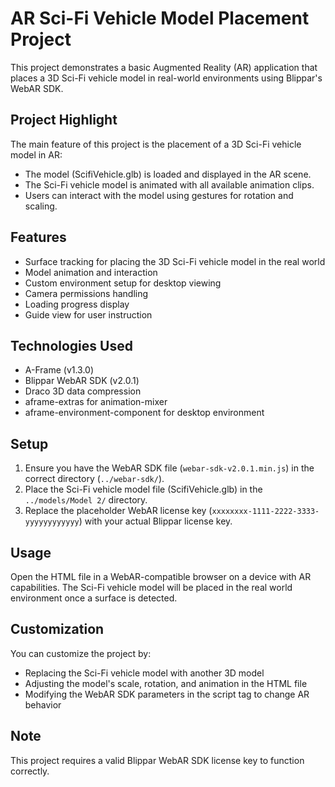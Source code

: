 # AR Sci-Fi Vehicle Model Placement Project

This project demonstrates a basic Augmented Reality (AR) application that places a 3D Sci-Fi vehicle model in real-world environments using Blippar's WebAR SDK.

## Project Highlight

The main feature of this project is the placement of a 3D Sci-Fi vehicle model in AR:
- The model (ScifiVehicle.glb) is loaded and displayed in the AR scene.
- The Sci-Fi vehicle model is animated with all available animation clips.
- Users can interact with the model using gestures for rotation and scaling.

## Features

- Surface tracking for placing the 3D Sci-Fi vehicle model in the real world
- Model animation and interaction
- Custom environment setup for desktop viewing
- Camera permissions handling
- Loading progress display
- Guide view for user instruction

## Technologies Used

- A-Frame (v1.3.0)
- Blippar WebAR SDK (v2.0.1)
- Draco 3D data compression
- aframe-extras for animation-mixer
- aframe-environment-component for desktop environment

## Setup

1. Ensure you have the WebAR SDK file (`webar-sdk-v2.0.1.min.js`) in the correct directory (`../webar-sdk/`).
2. Place the Sci-Fi vehicle model file (ScifiVehicle.glb) in the `../models/Model 2/` directory.
3. Replace the placeholder WebAR license key (`xxxxxxxx-1111-2222-3333-yyyyyyyyyyyy`) with your actual Blippar license key.

## Usage

Open the HTML file in a WebAR-compatible browser on a device with AR capabilities. The Sci-Fi vehicle model will be placed in the real world environment once a surface is detected.

## Customization

You can customize the project by:
- Replacing the Sci-Fi vehicle model with another 3D model
- Adjusting the model's scale, rotation, and animation in the HTML file
- Modifying the WebAR SDK parameters in the script tag to change AR behavior

## Note

This project requires a valid Blippar WebAR SDK license key to function correctly.